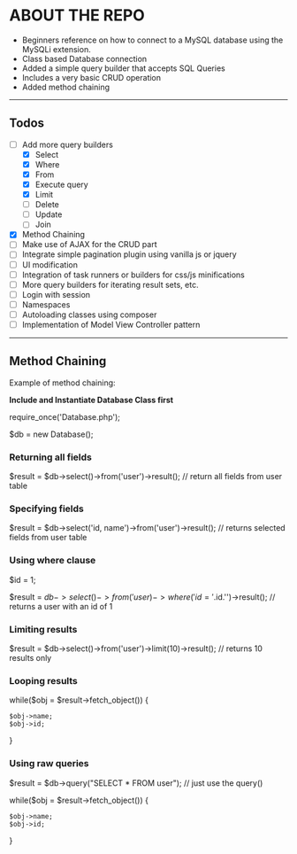 # ABOUT THE REPO
* Beginners reference on how to connect to a MySQL database using the MySQLi extension.
* Class based Database connection
* Added a simple query builder that accepts SQL Queries
* Includes a very basic CRUD operation
* Added method chaining
---
## Todos
- [ ] Add more query builders
  - [x] Select
  - [x] Where
  - [x] From
  - [x] Execute query
  - [x] Limit
  - [ ] Delete
  - [ ] Update
  - [ ] Join
- [x] Method Chaining
- [ ] Make use of AJAX for the CRUD part
- [ ] Integrate simple pagination plugin using vanilla js or jquery
- [ ] UI modification
- [ ] Integration of task runners or builders for css/js minifications
- [ ] More query builders for iterating result sets, etc.
- [ ] Login with session
- [ ] Namespaces
- [ ] Autoloading classes using composer
- [ ] Implementation of Model View Controller pattern
---

## Method Chaining

  Example of method chaining:
  
  **Include and Instantiate Database Class first**
  
  require_once('Database.php');
  
  $db = new Database();
  
  ### Returning all fields
  $result = $db->select()->from('user')->result(); //  return all fields from user table
  
  ### Specifying fields
  $result = $db->select('id, name')->from('user')->result(); // returns selected fields from user table
  
  ### Using where clause
  $id = 1;
  
  $result = $db->select()->from('user)->where('id = '.$id.'')->result(); // returns a user with an id of 1
  
  ### Limiting results
  $result = $db->select()->from('user')->limit(10)->result(); // returns 10 results only

  ### Looping results
  while($obj = $result->fetch_object()) {
    
    $obj->name;
    $obj->id;
    
  }
  
  
  ### Using raw queries
  $result = $db->query("SELECT * FROM user"); // just use the query()

   while($obj = $result->fetch_object()) {
    
    $obj->name;
    $obj->id;
    
  }
  
  
  




